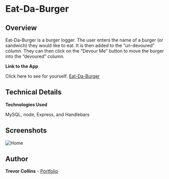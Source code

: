 # Eat-Da-Burger

## **Overview**
Eat-Da-Burger is a burger logger. The user enters the name of a burger (or sandwich) they would like to eat. It is then added to the “un-devoured” column. They can then click on the “Devour Me” button to move the burger into the “devoured” column.

**Link to the App**

Click here to see for yourself: [Eat-Da-Burger]( https://hidden-hollows-61737.herokuapp.com/ "Eat-Da-Burger")

## **Technical Details**
**Technologies Used**

MySQL, node, Express, and Handlebars

## **Screenshots**

![Home]( https://live.staticflickr.com/65535/46791413795_d9b7eb2153.jpg)

## **Author**

**Trevor Collins** - [Portfolio](https://trevorcollins.github.io/Portfolio/)
